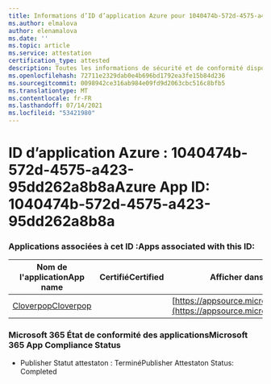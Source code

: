 ```yaml
---
title: Informations d’ID d’application Azure pour 1040474b-572d-4575-a423-95dd262a8b8a
ms.author: elmalova
author: elenamalova
ms.date: ''
ms.topic: article
ms.service: attestation
certification_type: attested
description: Toutes les informations de sécurité et de conformité disponibles pour 1040474b-572d-4575-a423-95dd262a8b8a.
ms.openlocfilehash: 72711e2329dab0e4b696bd1792ea3fe15b84d236
ms.sourcegitcommit: 0098942ce316ab984e09fd9d2063cbc516c8bfb5
ms.translationtype: MT
ms.contentlocale: fr-FR
ms.lasthandoff: 07/14/2021
ms.locfileid: "53421980"
---
```

# <a name="azure-app-id-1040474b-572d-4575-a423-95dd262a8b8a"></a><span data-ttu-id="e977a-103">ID d’application Azure : 1040474b-572d-4575-a423-95dd262a8b8a</span><span class="sxs-lookup"><span data-stu-id="e977a-103">Azure App ID: 1040474b-572d-4575-a423-95dd262a8b8a</span></span>


### <a name="apps-associated-with-this-id"></a><span data-ttu-id="e977a-104">Applications associées à cet ID :</span><span class="sxs-lookup"><span data-stu-id="e977a-104">Apps associated with this ID:</span></span>
| <span data-ttu-id="e977a-105">**Nom de l'application**</span><span class="sxs-lookup"><span data-stu-id="e977a-105">**App name**</span></span> | <span data-ttu-id="e977a-106">**Certifié**</span><span class="sxs-lookup"><span data-stu-id="e977a-106">**Certified**</span></span> | <span data-ttu-id="e977a-107">**Afficher dans AppSource**</span><span class="sxs-lookup"><span data-stu-id="e977a-107">**View in AppSource**</span></span> |
|-|-|-|
| [<span data-ttu-id="e977a-108">Cloverpop</span><span class="sxs-lookup"><span data-stu-id="e977a-108">Cloverpop</span></span>](https://docs.microsoft.com/en-us/microsoft-365-app-certification/forward/WA200001803) |  | [https://appsource.microsoft.com/product/office/WA200001803](https://appsource.microsoft.com/product/office/WA200001803) |

### <a name="microsoft-365-app-compliance-status"></a><span data-ttu-id="e977a-109">Microsoft 365 État de conformité des applications</span><span class="sxs-lookup"><span data-stu-id="e977a-109">Microsoft 365 App Compliance Status</span></span>
- <span data-ttu-id="e977a-110">Publisher Statut attestaton : Terminé</span><span class="sxs-lookup"><span data-stu-id="e977a-110">Publisher Attestaton Status: Completed</span></span>
